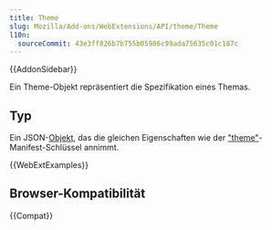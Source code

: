 ```yaml
---
title: Theme
slug: Mozilla/Add-ons/WebExtensions/API/theme/Theme
l10n:
  sourceCommit: 43e3ff826b7b755b05986c99ada75635c01c187c
---
```


{{AddonSidebar}}

Ein Theme-Objekt repräsentiert die Spezifikation eines Themas.

## Typ

Ein JSON-[Objekt](/de/docs/Web/JavaScript/Reference/Global_Objects/Object), das die gleichen Eigenschaften wie der ["theme"](/de/docs/Mozilla/Add-ons/WebExtensions/manifest.json/theme)-Manifest-Schlüssel annimmt.

{{WebExtExamples}}

## Browser-Kompatibilität

{{Compat}}
